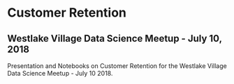 # Customer Retention
## Westlake Village Data Science Meetup - July 10, 2018
Presentation and Notebooks on Customer Retention for the Westlake Village Data Science Meetup - July 10 2018.
